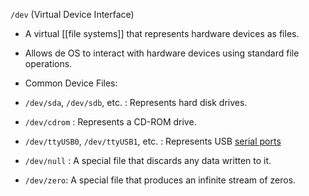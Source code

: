 `/dev` (Virtual Device Interface)

- A virtual [[file systems]] that represents hardware devices as files.
- Allows de OS to interact with hardware devices using standard file operations.

- Common Device Files:

- `/dev/sda`, `/dev/sdb`, etc. : Represents hard disk drives.
- `/dev/cdrom` : Represents a CD-ROM drive.
- `/dev/ttyUSB0`, `/dev/ttyUSB1`, etc. : Represents USB [serial ports](https://en.wikipedia.org/wiki/Serial_port)
- `/dev/null` : A special file that discards any data written to it.
- `/dev/zero`: A special file that produces an infinite stream of zeros.